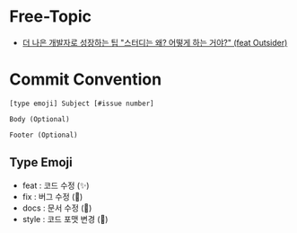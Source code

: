 # Free-Topic

- [더 나은 개발자로 성장하는 팁 "스터디는 왜? 어떻게 하는 거야?" (feat Outsider)](https://www.youtube.com/watch?v=bx29lcIXCPg)

# Commit Convention
```
[type emoji] Subject [#issue number]

Body (Optional)

Footer (Optional)
```

## Type Emoji
- feat : 코드 수정 (✨)
- fix : 버그 수정 (🐛)
- docs : 문서 수정 (📝)
- style : 코드 포맷 변경 (🎨)
